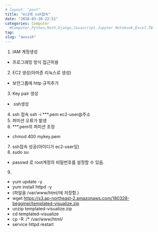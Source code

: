 ```yaml
---
# layout: "post"
title: "ec2에 ssh접속"
date: "2018-03-28 22:51"
categories: Computer
  #Computer,Python,Math,Django,Javascript,Jupyter Notebook,Excel,TW
tag:
slug: "awsssh"
---
```



1. IAM 계정생성
- 프로그래밍 방식 접근허용
2. EC2 생성(아마존 리눅스로 생성)
- 보안그룹에 http 규칙추가
3. Key pair 생성
- .ssh생성
4. ssh 접속
ssh -i ***.pem ec2-user@주소
5. 퍼미션 오류가 발생
6. ***.pem의 퍼미션 조정
- chmod 400 mykey.pem
7. ssh접속 성공(아이디가 ec2-user임)
8. sudo su
- passwd 로 root계정의 비밀번호를 설정할 수 있음.
9.
- yum update -y
- yum install httpd -y
- (파일을 /var/www/html/에 저장함.)
- wget  https://s3.ap-northeast-2.amazonaws.com/180328-begginer/templated-visualize.zip
- unzip templated-visualize.zip
- cd templated-visualize
- cp -R ./* /var/www/html/
- service httpd restart
